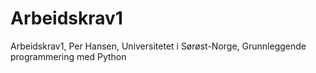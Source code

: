 # Arbeidskrav1
Arbeidskrav1, Per Hansen, Universitetet i Sørøst-Norge, Grunnleggende programmering med Python
